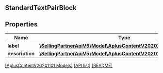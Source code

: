 ## StandardTextPairBlock

## Properties

Name | Type | Description | Notes
------------ | ------------- | ------------- | -------------
**label** | [**\SellingPartnerApiV5\Model\AplusContentV20201101\TextComponent**](TextComponent.md) |  | [optional]
**description** | [**\SellingPartnerApiV5\Model\AplusContentV20201101\TextComponent**](TextComponent.md) |  | [optional]

[[AplusContentV20201101 Models]](../) [[API list]](../../Api) [[README]](../../../README.md)
